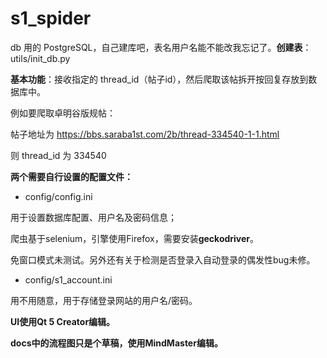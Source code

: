 # s1_spider
db 用的 PostgreSQL，自己建库吧，表名用户名能不能改我忘记了。**创建表**：utils/init_db.py

**基本功能**：接收指定的 thread_id（帖子id），然后爬取该帖拆开按回复存放到数据库中。

例如要爬取卓明谷版规帖：

帖子地址为 https://bbs.saraba1st.com/2b/thread-334540-1-1.html

则 thread_id 为 334540

**两个需要自行设置的配置文件：**

- config/config.ini

用于设置数据库配置、用户名及密码信息；

爬虫基于selenium，引擎使用Firefox，需要安装**geckodriver**。

免窗口模式未测试。另外还有关于检测是否登录入自动登录的偶发性bug未修。

- config/s1_account.ini

用不用随意，用于存储登录网站的用户名/密码。

**UI使用Qt 5 Creator编辑。**

**docs中的流程图只是个草稿，使用MindMaster编辑。**
